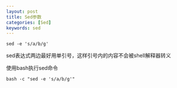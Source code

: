 ```yaml
---
layout: post
title: Sed参数
categories: [Sed]
keywords: sed
---
```


```shell
sed -e 's/a/b/g'
```

sed表达式两边最好用单引号，这样引号内的内容不会被shell解释器转义

使用bash执行sed命令

```shell
bash -c "sed -e 's/a/b/g'"
```